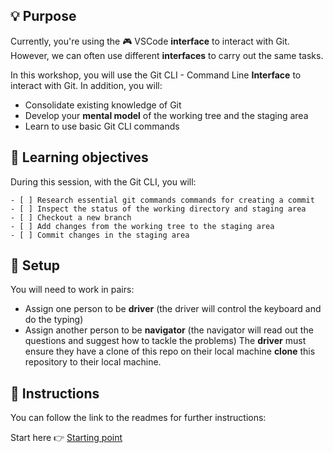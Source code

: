 

## 💡 Purpose

Currently, you're using the 🎮 VSCode **interface** to interact with Git.
However, we can often use different **interfaces** to carry out the same tasks.

In this workshop, you will use the Git CLI - Command Line **Interface** to interact with Git.
In addition, you will:

- Consolidate existing knowledge of Git
- Develop your **mental model** of the working tree and the staging area
- Learn to use basic Git CLI commands


## 📝 Learning objectives

During this session, with the Git CLI, you will:

```objectives
- [ ] Research essential git commands commands for creating a commit
- [ ] Inspect the status of the working directory and staging area
- [ ] Checkout a new branch
- [ ] Add changes from the working tree to the staging area
- [ ] Commit changes in the staging area
```

## 🧰 Setup

You will need to work in pairs:

- Assign one person to be **driver** (the driver will control the keyboard and do the typing)
- Assign another person to be **navigator** (the navigator will read out the questions and suggest how to tackle the problems)
The **driver** must ensure they have a clone of this repo on their local machine **clone** this repository to their local machine.


## 📜 Instructions

You can follow the link to the readmes for further instructions:

Start here 👉 [Starting point](https://github.com/CodeYourFuture/CYF-Workshops/blob/new-git-cli-workshop/git-cli/branching.md)
